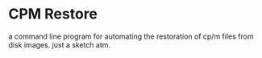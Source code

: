 CPM Restore
===========

a command line program for automating the restoration of cp/m files from disk images. just a sketch atm. 